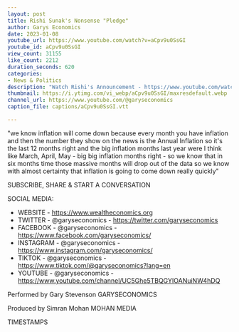 ```yaml
---
layout: post
title: Rishi Sunak's Nonsense "Pledge"
author: Garys Economics
date: 2023-01-08
youtube_url: https://www.youtube.com/watch?v=aCpv9u0SsGI
youtube_id: aCpv9u0SsGI
view_count: 31155
like_count: 2212
duration_seconds: 620
categories:
- News & Politics
description: "Watch Rishi's Announcement - https://www.youtube.com/watch?v=l6hKne-BmTc&ab_channel=DailyRecord"
thumbnail: https://i.ytimg.com/vi_webp/aCpv9u0SsGI/maxresdefault.webp
channel_url: https://www.youtube.com/@garyseconomics
caption_file: captions/aCpv9u0SsGI.vtt

---
```


"we know inflation will come down because every month you have inflation and then the number they show on the news is the Annual Inflation so it's the last 12 months right and the big inflation months last year were I think like March, April, May - big big inflation months right - so we know that in six months time those massive months will drop out of the data so we know with almost certainty that inflation is going to come down really quickly"

SUBSCRIBE, SHARE & START A CONVERSATION


SOCIAL MEDIA:
- WEBSITE - https://www.wealtheconomics.org
- TWITTER - @garyseconomics - https://twitter.com/garyseconomics
- FACEBOOK - @garyseconomics - https://www.facebook.com/garyseconomics/
- INSTAGRAM - @garyseconomics - https://www.instagram.com/garyseconomics/
- TIKTOK - @garyseconomics - https://www.tiktok.com/@garyseconomics?lang=en
- YOUTUBE - @garyseconomics - https://www.youtube.com/channel/UC5Ghe5TBQGYIOANuiNW4hDQ


Performed by Gary Stevenson
GARYSECONOMICS


Produced by Simran Mohan
MOHAN MEDIA


TIMESTAMPS
